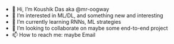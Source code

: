 - 👋 Hi, I’m Koushik Das aka @mr-oogway
- 👀 I’m interested in ML/DL, and something new and interesting
- 🌱 I’m currently learning RNNs, ML strategies
- 💞️ I’m looking to collaborate on maybe some end-to-end project
- 📫 How to reach me: maybe Email

<!---
mr-oogway/mr-oogway is a ✨ special ✨ repository because its `README.md` (this file) appears on your GitHub profile.
You can click the Preview link to take a look at your changes.
--->
